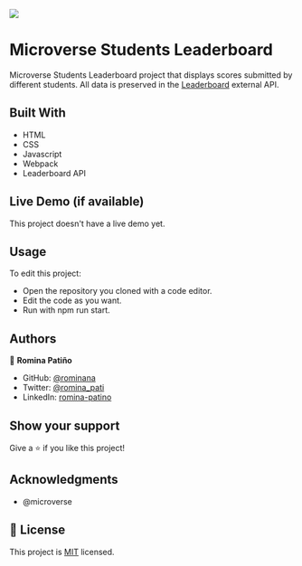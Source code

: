 ![](https://img.shields.io/badge/Microverse-blueviolet)

# Microverse Students Leaderboard

Microverse Students Leaderboard project that displays scores submitted by different students. 
All data is preserved in the [Leaderboard](https://www.notion.so/Leaderboard-API-service-24c0c3c116974ac49488d4eb0267ade3) external API.

## Built With

- HTML
- CSS
- Javascript
- Webpack
- Leaderboard API 

## Live Demo (if available)

This project doesn't have a live demo yet.

## Usage
To edit this project:

- Open the repository you cloned with a code editor.
- Edit the code as you want.
- Run with npm run start.
## Authors

👤 **Romina Patiño**

- GitHub: [@rominana](https://github.com/rominana)
- Twitter: [@romina_pati](https://twitter.com/romina_pati)
- LinkedIn: [romina-patino](https://linkedin.com/in/romina-patino)

## Show your support
Give a ⭐️ if you like this project!

## Acknowledgments

- @microverse

## 📝 License

This project is [MIT](./MIT.md) licensed.
